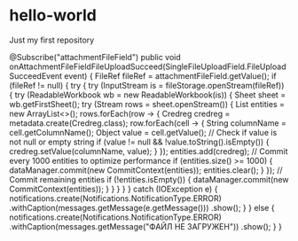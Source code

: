 # hello-world
Just my first repository

@Subscribe("attachmentFileField")
public void onAttachmentFileFieldFileUploadSucceed(SingleFileUploadField.FileUploadSucceedEvent event) {
    FileRef fileRef = attachmentFileField.getValue();
    if (fileRef != null) {
        try {
            try (InputStream is = fileStorage.openStream(fileRef)) {
                try (ReadableWorkbook wb = new ReadableWorkbook(is)) {
                    Sheet sheet = wb.getFirstSheet();
                    try (Stream<Row> rows = sheet.openStream()) {
                        List<Credreg> entities = new ArrayList<>();
                        rows.forEach(row -> {
                            Credreg credreg = metadata.create(Credreg.class);
                            row.forEach(cell -> {
                                String columnName = cell.getColumnName();
                                Object value = cell.getValue();
                                // Check if value is not null or empty string
                                if (value != null && !value.toString().isEmpty()) {
                                    credreg.setValue(columnName, value);
                                }
                            });
                            entities.add(credreg);
                            // Commit every 1000 entities to optimize performance
                            if (entities.size() >= 1000) {
                                dataManager.commit(new CommitContext(entities));
                                entities.clear();
                            }
                        });
                        // Commit remaining entities
                        if (!entities.isEmpty()) {
                            dataManager.commit(new CommitContext(entities));
                        }
                    }
                }
            }
        } catch (IOException e) {
            notifications.create(Notifications.NotificationType.ERROR)
                    .withCaption(messages.getMessage(e.getMessage()))
                    .show();
        }
    } else {
        notifications.create(Notifications.NotificationType.ERROR)
                .withCaption(messages.getMessage("ФАЙЛ НЕ ЗАГРУЖЕН"))
                .show();
    }
}
